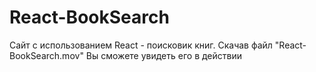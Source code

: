 # React-BookSearch
Сайт с использованием React - поисковик книг. Скачав файл "React-BookSearch.mov" Вы сможете увидеть его в действии
